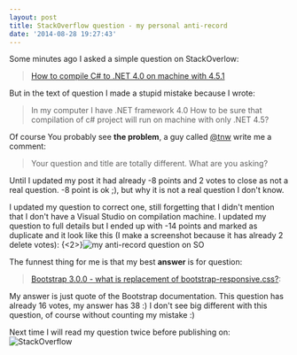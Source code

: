 ```yaml
---
layout: post
title: StackOverflow question - my personal anti-record
date: '2014-08-28 19:27:43'
---
```


Some minutes ago I asked a simple question on StackOverlow:

>[How to compile C# to .NET 4.0 on machine with 4.5.1](http://stackoverflow.com/questions/25555944/how-to-compile-c-sharp-to-net-4-0-on-machine-with-4-5-1?noredirect=1#comment39906700_25555944)

But in the text of question I made a stupid mistake because I wrote:
>In my computer I have .NET framework 4.0 How to be sure that compilation of c# project will run on machine with only .NET 4.5?

Of course You probably see **the problem**, a guy called [@tnw](http://stackoverflow.com/users/770270/tnw) write me a comment:
>Your question and title are totally different. What are you asking?

Until I updated my post it had already -8 points and 2 votes to close as not a real question. -8 point is ok ;), but why it is not a real question I don't know.

I updated my question to correct one, still forgetting that I didn't mention that I don't have a Visual Studio on compilation machine.
I updated my question to full details but I ended up with -14 points and marked as duplicate and it look like this (I make a screenshot because it has already 2 delete votes):
{<2>}![my anti-record question on SO](http://res.cloudinary.com/piotrstapp/image/upload/v1409253224/so-stupid-question_aqpjpi.png)

The funnest thing for me is that my best **answer** is for question:
> [Bootstrap 3.0.0 - what is replacement of bootstrap-responsive.css?](http://stackoverflow.com/questions/18479389/bootstrap-3-0-0-what-is-replacement-of-bootstrap-responsive-css/18479439#18479439):

My answer is just quote of the Bootstrap documentation. This question has already 16 votes, my answer has 38 :)
I don't see big different with this question, of course without counting my mistake :)

Next time I will read my question twice before publishing on:
![StackOverflow](http://cdn.sstatic.net/stackexchange/img/logos/so/so-logo-med.png) 


